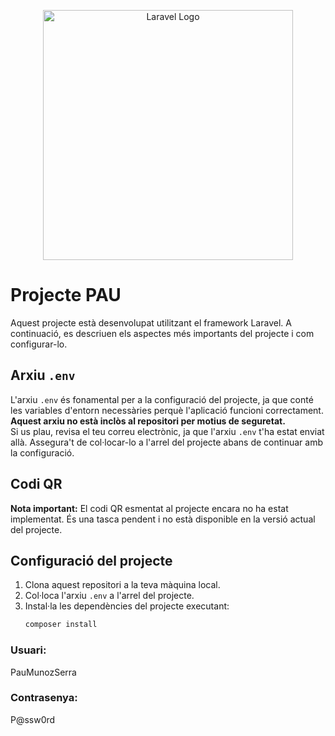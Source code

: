 <p align="center"><a href="https://laravel.com" target="_blank"><img src="https://raw.githubusercontent.com/laravel/art/master/logo-lockup/5%20SVG/2%20CMYK/1%20Full%20Color/laravel-logolockup-cmyk-red.svg" width="400" alt="Laravel Logo"></a></p>

# Projecte PAU

Aquest projecte està desenvolupat utilitzant el framework Laravel. A continuació, es descriuen els aspectes més importants del projecte i com configurar-lo.

## Arxiu `.env`

L'arxiu `.env` és fonamental per a la configuració del projecte, ja que conté les variables d'entorn necessàries perquè l'aplicació funcioni correctament. **Aquest arxiu no està inclòs al repositori per motius de seguretat.**  
Si us plau, revisa el teu correu electrònic, ja que l'arxiu `.env` t'ha estat enviat allà. Assegura't de col·locar-lo a l'arrel del projecte abans de continuar amb la configuració.

## Codi QR

**Nota important:** El codi QR esmentat al projecte encara no ha estat implementat. És una tasca pendent i no està disponible en la versió actual del projecte.

## Configuració del projecte

1. Clona aquest repositori a la teva màquina local.
2. Col·loca l'arxiu `.env` a l'arrel del projecte.
3. Instal·la les dependències del projecte executant:
   ```bash
   composer install
   ```

### Usuari: 

PauMunozSerra

### Contrasenya: 

P@ssw0rd